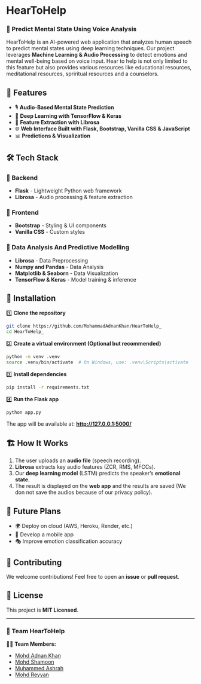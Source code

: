 # HearToHelp

### 🌟 Predict Mental State Using Voice Analysis

HearToHelp is an AI-powered web application that analyzes human speech to predict mental states using deep learning techniques. Our project leverages **Machine Learning & Audio Processing** to detect emotions and mental well-being based on voice input. Hear to help is not only limited to this feature but also provides various resources like educational resources, meditational resources, spriritual resources and a counselors.

## 🚀 Features

- 🎙️ **Audio-Based Mental State Prediction**  
- 🧠 **Deep Learning with TensorFlow & Keras**  
- 🎵 **Feature Extraction with Librosa**  
- 🌐 **Web Interface Built with Flask, Bootstrap, Vanilla CSS & JavaScript**  
- 📊 **Predictions & Visualization**  

## 🛠️ Tech Stack

### 🔹 Backend  
- **Flask** - Lightweight Python web framework   
- **Librosa** - Audio processing & feature extraction  

### 🔹 Frontend  
- **Bootstrap** - Styling & UI components  
- **Vanilla CSS** - Custom styles  

### 🔹 Data Analysis And Predictive Modelling
- **Librosa** - Data Preprocessing
- **Numpy and Pandas** - Data Analysis
- **Matplotlib & Seaborn** - Data Visualization
- **TensorFlow & Keras** - Model training & inference 

## 📌 Installation

1️⃣ **Clone the repository**  
```sh
git clone https://github.com/MohammadAdnanKhan/HearToHelp_
cd HearToHelp_
```

2️⃣ **Create a virtual environment (Optional but recommended)**
```sh
python -m venv .venv
source .venv/bin/activate  # On Windows, use: .venv\Scripts\activate
```

3️⃣ **Install dependencies**
```sh
pip install -r requirements.txt
```

4️⃣ **Run the Flask app**
```sh
python app.py
```
The app will be available at: **http://127.0.0.1:5000/**

## 🏗️ How It Works  

1. The user uploads an **audio file** (speech recording).  
2. **Librosa** extracts key audio features (ZCR, RMS, MFCCs).  
3. Our **deep learning model** (LSTM) predicts the speaker’s **emotional state**.  
4. The result is displayed on the **web app** and the results are saved (We don not save the audios because of our privacy policy).  

## 📅 Future Plans  
- 🌍 Deploy on cloud (AWS, Heroku, Render, etc.)  
- 📱 Develop a mobile app  
- 🎭 Improve emotion classification accuracy  

## 🤝 Contributing  
We welcome contributions! Feel free to open an **issue** or **pull request**.  

## 📜 License  
This project is **MIT Licensed**.  

---

### 🚀 Team HearToHelp  
👨‍💻 **Team Members:**  
- [Mohd Adnan Khan](https://www.linkedin.com/in/mohdadnan-khan)
- [Mohd Shamoon](https://www.linkedin.com/in/mohd-shamoon-9261402b4)
- [Muhammed Ashrah](https://www.linkedin.com/in/muhammed-ashrah)
- [Mohd Reyyan](https://www.linkedin.com/in/mohd-reyaan)